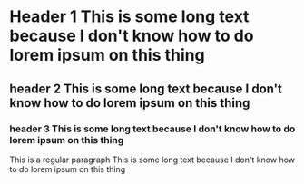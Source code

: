 # Header 1 This is some long text because I don't know how to do lorem ipsum on this thing

## header 2 This is some long text because I don't know how to do lorem ipsum on this thing

### header 3 This is some long text because I don't know how to do lorem ipsum on this thing

This is a regular paragraph This is some long text because I don't know how to do lorem ipsum on this thing
